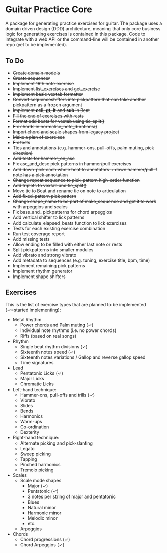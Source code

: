 # Guitar Practice Core

A package for generating practice exercises for guitar. The package uses a domain driven design (DDD) architecture, meaning that only core business logic for generating exercises is contained in this package. Code to integrate with a web API or the command-line will be contained in another repo (yet to be implemented).

## To Do

- ~~Create domain models~~
- ~~Create sequencer~~
- ~~Implement 16th note exercise~~
- ~~Implement list_exercises and get_exercise~~
- ~~Implement basic vextab formatter~~
- ~~Convert sequenceshifters into pickpattern that can take another pickpattern as a frozen argument~~
- ~~Implement __ceil__, __gt__, __lt__ and __sub__ in Beat~~
- ~~Fill the end of exercises with rests~~
- ~~Format odd beats for vextab using tie_split()~~
- ~~Fix chords in normalise_note_durations()~~
- ~~Import chord and scale shapes from legacy project~~
- ~~Make a plan of exercises~~ 
- ~~Fix tests~~
- ~~Ties and annotations (e.g. hammer-ons, pull-offs, palm muting, pick direction)~~
- ~~Add tests for hammer_on_asc~~
- ~~Fix asc_and_desc pick patterns in hammer/pull exercises~~
- ~~Add down-pick each whole beat to annotators + down hammer/pull if note has a pick annotation~~
- ~~Change repeat sequence to pick_pattern high-order function~~
- ~~Add triplets to vextab and tie_split()~~
- ~~Move tie to Beat and rename tie on note to articulation~~
- ~~Add fixed_pattern pick pattern~~
- ~~Change shape_name to be part of make_sequence and get it to work with arpeggios and scales~~
- Fix bass_and_ pickpatterns for chord arpeggios
- Add vertical shifter to lick patterns
- Add calculate_elapsed_beats function to lick exercises 
- Tests for each existing exercise combination
- Run test coverage report
- Add missing tests
- Allow ending to be filled with either last note or rests
- Split pickpatterns into smaller modules
- Add vibrato and strong vibrato
- Add metadata to sequences (e.g. tuning, exercise title, bpm, time) 
- Implement remaining pick patterns
- Implement rhythm generator
- Implement shape shifters

## Exercises

This is the list of exercise types that are planned to be implemented (✓=started implementing):

- Metal Rhythm
  - Power chords and Palm muting (✓)
  - Individual note rhythms (i.e. no power chords)
  - Riffs (based on real songs)
- Rhythm
  - Single beat rhythm divisions (✓)
  - Sixteenth notes speed (✓)
  - Sixteenth notes variations / Gallop and reverse gallop speed
  - Time signatures
- Lead
  - Pentatonic Licks (✓)
  - Major Licks
  - Chromatic Licks
- Left-hand technique:
  - Hammer-ons, pull-offs and trills (✓)
  - Vibrato
  - Slides
  - Bends
  - Harmonics
  - Warm-ups
  - Co-ordination
  - Dexterity
- Right-hand technique:
  - Alternate picking and pick-slanting
  - Legato
  - Sweep picking
  - Tapping
  - Pinched harmonics
  - Tremolo picking
- Scales
  - Scale mode shapes
    - Major (✓)
    - Pentatonic (✓)
    - 3 notes per string of major and pentatonic
    - Blues
    - Natural minor
    - Harmonic minor
    - Melodic minor
    - etc.
  - Arpeggios
- Chords
  - Chord progressions (✓)
  - Chord Arpeggios (✓)
